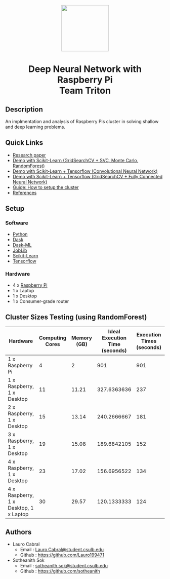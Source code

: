 <p align="center">
 <img width="150" height="146" src="https://user-images.githubusercontent.com/13907836/51081445-7d0d9300-16a4-11e9-8e4d-6ccad8359bf8.png">
</p>

<h1 align="center">Deep Neural Network with Raspberry Pi <br> Team Triton </h1>

 ## Description
 An implmentation and analysis of Raspberry Pis cluster in solving shallow and deep learning problems.
 ## Quick Links
  - [Research paper](https://github.com/sotheanith/DNN-with-Raspberry-Pi-by-Triton/blob/master/Research%20Paper/report.pdf)
  - [Demo with Scikit-Learn (GridSearchCV + SVC, Monte Carlo, RandomForest)](https://github.com/sotheanith/DNN-with-Raspberry-Pi-by-Triton/blob/master/Demo/Dash%20Demo.ipynb)
  - [Demo with Scikit-Learn + Tensorflow (Convolutional Neural Network)](https://github.com/sotheanith/DNN-with-Raspberry-Pi-by-Triton/blob/master/Demo/Demo2.ipynb)
  - [Demo with Scikit-Learn + Tensorflow (GridSearchCV + Fully Connected Neural Network)](https://github.com/sotheanith/DNN-with-Raspberry-Pi-by-Triton/blob/master/Demo/Keras%20Deep%20Learning%20Models%20with%20Scikit-Learn%20in%20Python.ipynb)
  - [Guide: How to setup the cluster](https://github.com/sotheanith/DNN-with-Raspberry-Pi-by-Triton/blob/master/HowToSetup.pdf)
  - [References](https://github.com/sotheanith/DNN-with-Raspberry-Pi-by-Triton/tree/master/References)
 ## Setup
  ### Software
   - [Python](https://www.python.org/)
   - [Dask](https://dask.org/)
   - [Dask-ML](https://ml.dask.org/)
   - [JobLib](https://joblib.readthedocs.io/en/latest/)
   - [Scikit-Learn](https://scikit-learn.org/stable/)
   - [Tensorflow](https://www.tensorflow.org/)
  ### Hardware
   - 4 x [Raspberry Pi](https://www.raspberrypi.org/products/raspberry-pi-4-model-b/)
   - 1 x Laptop
   - 1 x Desktop
   - 1 x Consumer-grade router
 ## Cluster Sizes Testing (using RandomForest)
  Hardware                               | Computing Cores | Memory (GB) | Ideal Execution Time (seconds) | Execution Times (seconds) | Scalability 
  -------------------------------------- | --------------- | ----------- | ------------------------------ | ------------------------- | -----------
  1 x Raspberry Pi                       | 4               | 2           | 901                            | 901                       | 1            
  1 x Raspberry, 1 x Desktop             | 11              | 11.21       | 327.6363636                    | 237                       | 1.382431914            
  2 x Raspberry, 1 x Desktop             | 15              | 13.14       | 240.2666667                    | 181                       | 1.327440147            
  3 x Raspberry, 1 x Desktop             | 19              | 15.08       | 189.6842105                    | 152                       | 1.247922438            
  4 x Raspberry, 1 x Desktop             | 23              | 17.02       | 156.6956522                    | 134                       | 1.169370539            
  4 x Raspberry, 1 x Desktop, 1 x Laptop | 30              | 29.57       | 120.1333333                    | 124                       | 0.968817204
 ## Authors
  - Lauro Cabral
    - Email  : Lauro.Cabral@student.csulb.edu
    - Github : https://github.com/Lauro199471
  - Sotheanith Sok
    - Email  : sotheanith.sok@student.csulb.edu
    - Github : https://github.com/sotheanith
